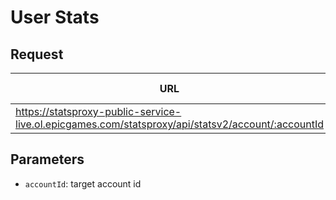 # User Stats

## Request
| URL | Method | Auth Required |
| - | - | - |
| https://statsproxy-public-service-live.ol.epicgames.com/statsproxy/api/statsv2/account/:accountId | `GET` | Yes |

## Parameters
- `accountId`: target account id
